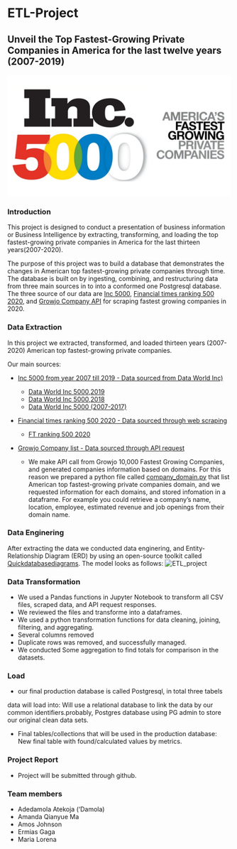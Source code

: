 # ETL-Project

## Unveil the Top Fastest-Growing Private Companies in America for the last twelve years (2007-2019) 
                          
![ETL_project](Image/Inc.5000.png)

### Introduction

This project is designed to conduct a presentation of business information or Business Intelligence by extracting, transforming, and loading the top fastest-growing private companies in America for the last thirteen years(2007-2020).

The purpose of this project was to build a database that demonstrates the changes in American top fastest-growing private companies through time. The database is built on by ingesting, combining, and restructuring data from three main sources in to into a conformed one Postgresql database. The three source of our data are [Inc 5000](https://www.inc.com/inc5000/), [Financial times ranking 500 2020](https://www.ft.com/americas-fastest-growing-companies-2020), and [Growjo Company API](https://growjo.com/company_api) for scraping fastest growing companies in 2020.

### Data Extraction 
In this project we extracted, transformed, and loaded thirteen years (2007-2020) American top fastest-growing private companies. 

Our main sources:

* [Inc 5000 from year 2007 till 2019 - Data sourced from Data World Inc)](https://www.inc.com/)
  - [Data World Inc 5000,2019](https://data.world/aurielle/inc-5000-2019/workspace/file?filename=inc5000-2019.csv)
  - [Data World Inc 5000,2018](https://data.world/aurielle/inc-5000-2018/workspace/file?filename=inc5000-2018.csv)
  - [Data World Inc 5000 (2007-2017)](https://data.world/aurielle/inc-5000-10-years/workspace/file?filename=inc5000_all10years.csv)
 
* [Financial times ranking 500 2020 - Data sourced through web scraping](https://www.ft.com/americas-fastest-growing-companies-2020)
  - [FT ranking 500 2020](https://www.ft.com/americas-fastest-growing-companies-2020)
  
* [Growjo Company list - Data sourced through API request](https://growjo.com/company_api)
  - We make API call from Growjo 10,000 Fastest Growing Companies, and generated companies information based on domains. For this reason we prepared a python file called [company_domain.py](company_domain.py) that list American top fastest-growing private companies domain, and we requested information for each domains, and stored infomation in a dataframe. For example you could retrieve a company’s name, location, employee, estimated revenue and job openings from their domain name. 

### Data Enginering 

After extracting the data we conducted data enginering, and Entity-Relationship Diagram (ERD) by using an open-source toolkit called [Quickdatabasediagrams](https://app.quickdatabasediagrams.com/). The model looks as follows: 
![ETL_project](Image/https://github.com/ermiasgelaye/ETL-Project/blob/master/Image/ERD_model.png)

### Data Transformation
* We used a Pandas functions in Jupyter Notebook to transform all CSV files, scraped data, and API request responses. 
* We reviewed the files and transforme into a dataframes.
* We used a python transformation functions for data cleaning, joining, filtering, and aggregating.
* Several columns removed
* Duplicate rows was removed, and successfully managed. 
* We conducted Some aggregation to find totals for comparison in the datasets.

### Load
* our final production database is called Postgresql, in total three tabels 



data will load into: Will use a relational database to link the data by our common identifiers.probably, Postgres database using PG admin to store our original clean data sets.

- Final tables/collections that will be used in the production database: New final table with found/calculated values by metrics.

### Project Report
- Project will be submitted through github.

### Team members
- Adedamola Atekoja (‘Damola)
- Amanda Qianyue Ma
- Amos Johnson
- Ermias Gaga
- Maria Lorena

